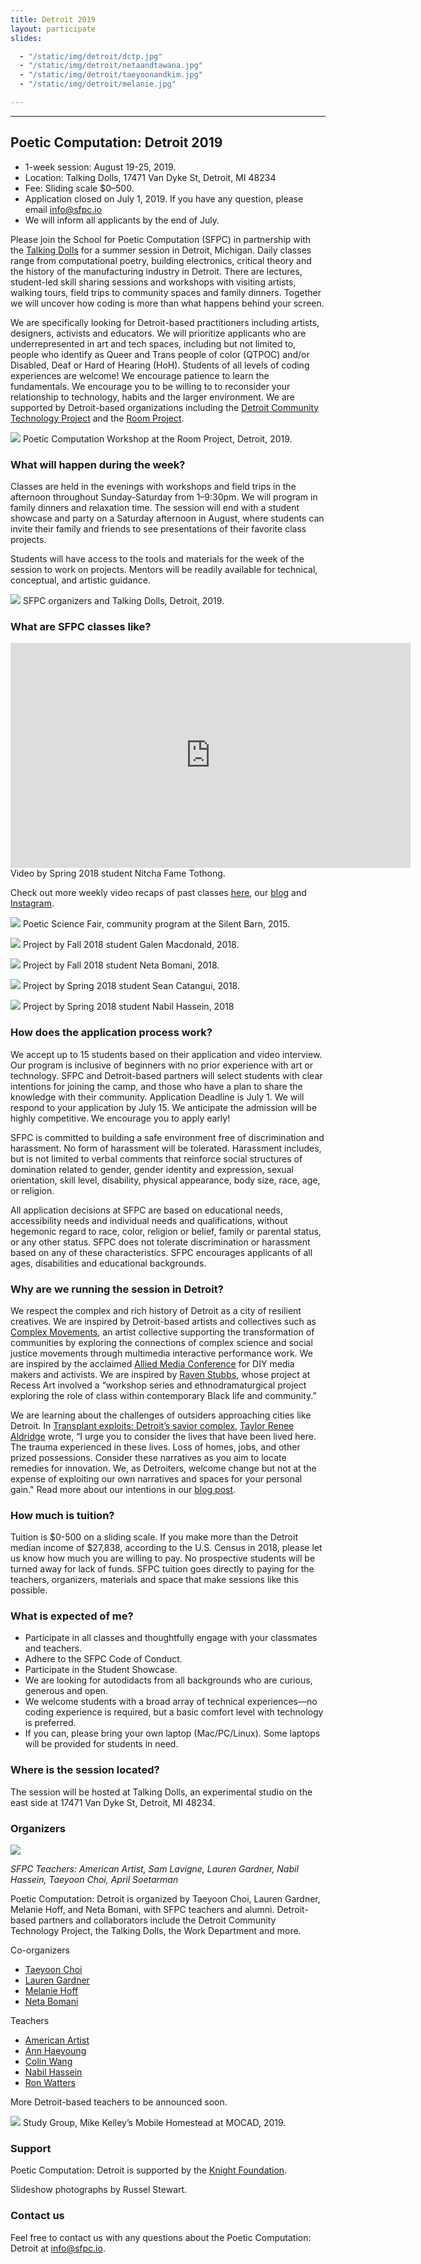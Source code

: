 ```yaml
---
title: Detroit 2019
layout: participate
slides:

  - "/static/img/detroit/dctp.jpg"
  - "/static/img/detroit/netaandtawana.jpg"
  - "/static/img/detroit/taeyoonandkim.jpg"
  - "/static/img/detroit/melanie.jpg"

---
```


***

## Poetic Computation: Detroit 2019

- 1-week session: August 19-25, 2019.
- Location: Talking Dolls, 17471 Van Dyke St, Detroit, MI 48234
- Fee: Sliding scale $0–500.
- Application closed on July 1, 2019. If you have any question, please email info@sfpc.io
- We will inform all applicants by the end of July. 

Please join the School for Poetic Computation (SFPC) in partnership with the [Talking Dolls](http://talkingdollsdetroit.com/) for a summer session in Detroit, Michigan. Daily classes range from computational poetry, building electronics, critical theory and the history of the manufacturing industry in Detroit. There are lectures, student-led skill sharing sessions and workshops with visiting artists, walking tours, field trips to community spaces and family dinners. Together we will uncover how coding is more than what happens behind your screen.

We are specifically looking for Detroit-based practitioners including artists, designers, activists and educators. We will prioritize applicants who are underrepresented in art and tech spaces, including but not limited to, people who identify as Queer and Trans people of color (QTPOC) and/or Disabled, Deaf or Hard of Hearing (HoH). Students of all levels of coding experiences are welcome! We encourage patience to learn the fundamentals. We encourage you to be willing to to reconsider your relationship to technology, habits and the larger environment. We are supported by Detroit-based organizations including the [Detroit Community Technology Project](https://www.alliedmedia.org/dctp) and the [Room Project](https://www.roomproject.org/).

![](/static/img/detroit/roomproject1.jpg)
Poetic Computation Workshop at the Room Project, Detroit, 2019.


### What will happen during the week?

Classes are held in the evenings with workshops and field trips in the afternoon throughout Sunday-Saturday from 1–9:30pm. We will program in family dinners and relaxation time. The session will end with a student showcase and party on a Saturday afternoon in August, where students can invite their family and friends to see presentations of their favorite class projects.

Students will have access to the tools and materials for the week of the session to work on projects. Mentors will be readily available for technical, conceptual, and artistic guidance.

![](/static/img/detroit/talkingdolls.jpg)
SFPC organizers and Talking Dolls, Detroit, 2019.



### What are SFPC classes like?

<iframe src="https://player.vimeo.com/video/279146924?title=0&byline=0&portrait=0" width="640" height="360" frameborder="0" webkitallowfullscreen mozallowfullscreen allowfullscreen></iframe>
Video by Spring 2018 student Nitcha Fame Tothong.

Check out more weekly video recaps of past classes [here](https://vimeo.com/user50134452), our [blog](https://medium.com/sfpc) and [Instagram](https://instagram.com/sfpc_nyc).

![](/static/img/participate/totallyrad.jpg)
Poetic Science Fair, community program at the Silent Barn, 2015.

![](/static/img/detroit/galen.jpg)
Project by Fall 2018 student Galen Macdonald, 2018.

![](/static/img/detroit/neta.jpg)
Project by Fall 2018 student Neta Bomani, 2018.

![](/static/img/detroit/yelli.jpg)
Project by Spring 2018 student Sean Catangui, 2018.

![](/static/img/detroit/nabil.jpg)
Project by Spring 2018 student Nabil Hassein, 2018

### How does the application process work?

 

We accept up to 15 students based on their application and video interview. Our program is inclusive of beginners with no prior experience with art or technology. SFPC and Detroit-based partners will select students with clear intentions for joining the camp, and those who have a plan to share the knowledge with their community. Application Deadline is July 1. We will respond to your application by July 15. We anticipate the admission will be highly competitive. We encourage you to apply early!

SFPC is committed to building a safe environment free of discrimination and harassment. No form of harassment will be tolerated. Harassment includes, but is not limited to verbal comments that reinforce social structures of domination related to gender, gender identity and expression, sexual orientation, skill level, disability, physical appearance, body size, race, age, or religion.

All application decisions at SFPC are based on educational needs, accessibility needs and individual needs and qualifications, without hegemonic regard to race, color, religion or belief, family or parental status, or any other status. SFPC does not tolerate discrimination or harassment based on any of these characteristics. SFPC encourages applicants of all ages, disabilities and educational backgrounds.

### Why are we running the session in Detroit?

We respect the complex and rich history of Detroit as a city of resilient creatives. We are inspired by Detroit-based artists and collectives such as [Complex Movements](https://emergencemedia.org/pages/complex-movements), an artist collective supporting the transformation of communities by exploring the connections of complex science and social justice movements through multimedia interactive performance work. We are inspired by the acclaimed [Allied Media Conference](https://www.alliedmedia.org/amc) for DIY media makers and activists. We are inspired by [Raven Stubbs](https://www.ravenstubbs.com/), whose project at Recess Art involved a “workshop series and ethnodramaturgical project exploring the role of class within contemporary Black life and community.”


We are learning about the challenges of outsiders approaching cities like Detroit. In [Transplant exploits: Detroit’s savior complex](http://arts.black/2016/04/transplant-exploits-detroits-savior-complex/), [Taylor Renee Aldridge](https://www.taylorrenee.info/) wrote, “I urge you to consider the lives that have been lived here. The trauma experienced in these lives. Loss of homes, jobs, and other prized possessions. Consider these narratives as you aim to locate remedies for innovation. We, as Detroiters, welcome change but not at the expense of exploiting our own narratives and spaces for your personal gain." Read more about our intentions in our [blog post](https://medium.com/sfpc/poetic-computation-detroit-b748b765afbb).


### How much is tuition?

Tuition is $0-500 on a sliding scale. If you make more than the Detroit median income of $27,838, according to the U.S. Census in 2018, please let us know how much you are willing to pay. No prospective students will be turned away for lack of funds. SFPC tuition goes directly to paying for the teachers, organizers, materials and space that make sessions like this possible.

### What is expected of me?

- Participate in all classes and thoughtfully engage with your classmates and teachers.
- Adhere to the SFPC Code of Conduct.
- Participate in the Student Showcase.
- We are looking for autodidacts from all backgrounds who are curious, generous and open.
- We welcome students with a broad array of technical experiences—no coding experience is required, but a basic comfort level with technology is preferred.
- If you can, please bring your own laptop (Mac/PC/Linux). Some laptops will be provided for students in need.


### Where is the session located?

The session will be hosted at Talking Dolls, an experimental studio on the east side at 17471 Van Dyke St, Detroit, MI 48234.

### Organizers

![](/static/img/detroit/teachers.jpg)

*SFPC Teachers: American Artist, Sam Lavigne, Lauren Gardner, Nabil Hassein, Taeyoon Choi, April Soetarman*


Poetic Computation: Detroit is organized by Taeyoon Choi, Lauren Gardner, Melanie Hoff, and Neta Bomani, with SFPC teachers and alumni. Detroit-based partners and collaborators include the Detroit Community Technology Project, the Talking Dolls, the Work Department and more.

Co-organizers
- [Taeyoon Choi](https://taeyoonchoi.com)
- [Lauren Gardner](https://poohead.com)
- [Melanie Hoff](https://melanie-hoff.com)
- [Neta Bomani](https://netabomani.com)

Teachers
- [American Artist](https://americanartist.us)
- [Ann Haeyoung](https://a-tbd.com/)
- [Colin Wang](https://www.colinwangdesign.com)
- [Nabil Hassein](http://nabilhassein.github.io/about)
- [Ron Watters](https://onecustomcity.com/)

More Detroit-based teachers to be announced soon.

![](/static/img/detroit/mocad.jpg)
Study Group, Mike Kelley’s Mobile Homestead at MOCAD, 2019.


### Support

Poetic Computation: Detroit is supported by the [Knight Foundation](https://knightfoundation.org).

Slideshow photographs by Russel Stewart.

### Contact us

Feel free to contact us with any questions about the Poetic Computation: Detroit at info@sfpc.io.
